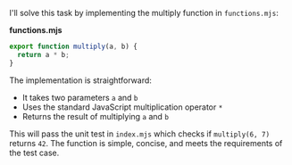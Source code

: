 I'll solve this task by implementing the multiply function in `functions.mjs`:

**functions.mjs**

```js
export function multiply(a, b) {
  return a * b;
}
```

The implementation is straightforward:
- It takes two parameters `a` and `b`
- Uses the standard JavaScript multiplication operator `*`
- Returns the result of multiplying `a` and `b`

This will pass the unit test in `index.mjs` which checks if `multiply(6, 7)` returns `42`. The function is simple, concise, and meets the requirements of the test case.